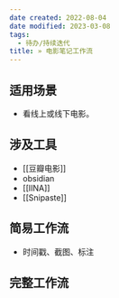 ```yaml
---
date created: 2022-08-04
date modified: 2023-03-08
tags:
  - 待办/持续迭代
title: » 电影笔记工作流
---
```


## 适用场景

- 看线上或线下电影。

## 涉及工具

- [[豆瓣电影]]
- obsidian
- [[IINA]]
- [[Snipaste]]

## 简易工作流

- 时间戳、截图、标注

## 完整工作流
